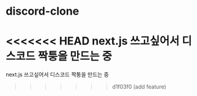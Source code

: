 # discord-clone

<<<<<<< HEAD
next.js 쓰고싶어서 디스코드 짝퉁을 만드는 중
=======
next.js 쓰고싶어서 디스코드 짝퉁을 만드는 중
>>>>>>> d1f03f0 (add feature)
